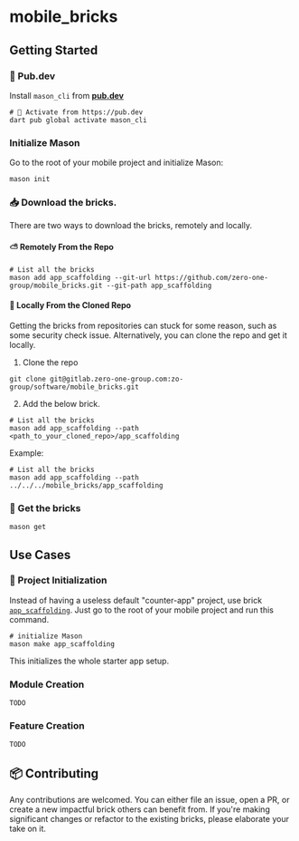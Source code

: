 # mobile_bricks

## Getting Started

### 🎯 Pub.dev
Install `mason_cli` from **[pub.dev](https://pub.dev/packages/mason_cli)**

```
# 🎯 Activate from https://pub.dev
dart pub global activate mason_cli
```

### Initialize Mason

Go to the root of your mobile project and initialize Mason:

```
mason init
```

### 📥 Download the bricks.

There are two ways to download the bricks, remotely and locally.

#### ⛅️ Remotely From the Repo

```
# List all the bricks
mason add app_scaffolding --git-url https://github.com/zero-one-group/mobile_bricks.git --git-path app_scaffolding
```

#### 💾 Locally From the Cloned Repo

Getting the bricks from repositories can stuck for some reason, such as some security check issue. Alternatively, you can clone the repo and get it locally.

1. Clone the repo

```
git clone git@gitlab.zero-one-group.com:zo-group/software/mobile_bricks.git
```

2. Add the below brick.

```
# List all the bricks
mason add app_scaffolding --path <path_to_your_cloned_repo>/app_scaffolding
```

Example:
```
# List all the bricks
mason add app_scaffolding --path ../../../mobile_bricks/app_scaffolding
```

### 🧱 Get the bricks

```
mason get
```

## Use Cases 

### 🚀 Project Initialization
Instead of having a useless default "counter-app" project, use brick [`app_scaffolding`](https://gitlab.zero-one-group.com/zo-group/software/mobile_bricks/-/tree/main/app_scaffolding). Just go to the root of your mobile project and run this command.

```
# initialize Mason 
mason make app_scaffolding
```

This initializes the whole starter app setup.

### Module Creation

```
TODO
```

### Feature Creation

```
TODO
```

## 📦 Contributing
Any contributions are welcomed. You can either file an issue, open a PR, or create a new impactful brick others can benefit from.
If you're making significant changes or refactor to the existing bricks, please elaborate your take on it.








